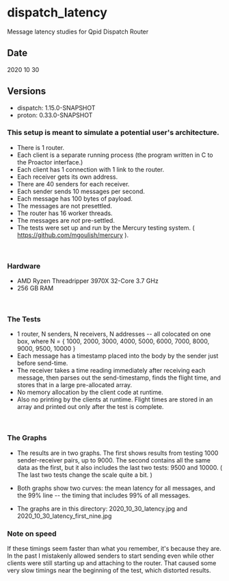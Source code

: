 # dispatch_latency
Message latency studies for Qpid Dispatch Router


## Date 
  
  2020 10 30

## Versions
  * dispatch: 1.15.0-SNAPSHOT  
  * proton: 0.33.0-SNAPSHOT  


### This setup is meant to simulate a potential user's architecture.

  * There is 1 router.
  * Each client is a separate running process (the program written
    in C to the Proactor interface.)
  * Each client has 1 connection with 1 link to the router.
  * Each receiver gets its own address.
  * There are 40 senders for each receiver.
  * Each sender sends 10 messages per second.
  * Each message has 100 bytes of payload.
  * The messages are not presettled.
  * The router has 16 worker threads.
  * The messages are *not* pre-settled.
  * The tests were set up and run by the Mercury testing system. ( https://github.com/mgoulish/mercury ).

 <br/>

### Hardware

  * AMD Ryzen Threadripper 3970X 32-Core 3.7 GHz
  * 256 GB RAM
  
<br/>

### The Tests

  * 1 router, N senders, N receivers, N addresses -- all colocated on one box, where N = { 1000, 2000, 3000, 4000, 5000, 6000, 7000, 8000, 9000, 9500, 10000 }
  * Each message has a timestamp placed into the body by the sender just before send-time.
  * The receiver takes a time reading immediately after receiving each message, then parses out the send-timestamp, finds the flight time, and stores that in a large pre-allocated array.
  * No memory allocation by the client code at runtime.
  * Also no printing by the clients at runtime. Flight times are stored in an array and printed out only after the test is complete.


<br/>

### The Graphs

  * The results are in two graphs. The first shows results from testing 1000 sender-receiver pairs, up to 9000.  The second contains all the same data as the first, but it also includes the last two tests: 9500 and 10000.   ( The last two tests change the scale quite a bit. )

  * Both graphs show two curves: the mean latency for all messages, and the 99% line -- the timing that includes 99% of all messages.

  * The graphs are in this directory: 2020_10_30_latency.jpg and 2020_10_30_latency_first_nine.jpg


### Note on speed
If these timings seem faster than what you remember, it's because they are. In the past I mistakenly allowed senders to start sending even while other clients were still starting up and attaching to the router. That caused some very slow timings near the beginning of the test, which distorted results.









